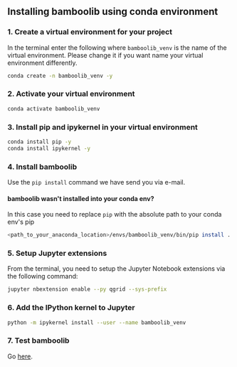 ## Installing bamboolib using conda environment

### 1. Create a virtual environment for your project

In the terminal enter the following where `bamboolib_venv` is the name of the virtual environment. Please change it if you want name your virtual environment differently.

```bash
conda create -n bamboolib_venv -y
```

### 2. Activate your virtual environment

```bash
conda activate bamboolib_venv
```

### 3. Install pip and ipykernel in your virtual environment

```bash
conda install pip -y
conda install ipykernel -y
```

### 4. Install bamboolib

Use the `pip install` command we have send you via e-mail.

#### bamboolib wasn't installed into your conda env?

In this case you need to replace `pip` with the absolute path to your conda env's pip

```bash
<path_to_your_anaconda_location>/envs/bamboolib_venv/bin/pip install ...  # use the rest from the e-mail
```

### 5. Setup Jupyter extensions

From the terminal, you need to setup the Jupyter Notebook extensions via the following command:

```bash
jupyter nbextension enable --py qgrid --sys-prefix
```

### 6. Add the IPython kernel to Jupyter

```bash
python -m ipykernel install --user --name bamboolib_venv
```

### 7. Test bamboolib

Go [here](https://github.com/tkrabel/bamboolib/blob/master/installation/bamboolib_test_run/with_virtual_environment.md#test-the-library).
